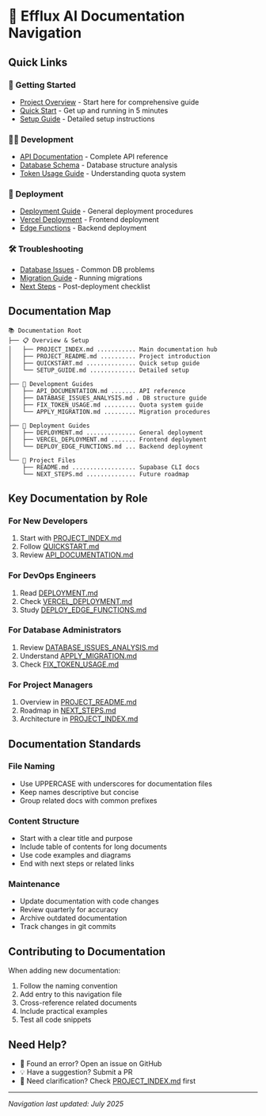 # 📖 Efflux AI Documentation Navigation

## Quick Links

### 🚀 Getting Started
- [Project Overview](./PROJECT_INDEX.md) - Start here for comprehensive guide
- [Quick Start](./QUICKSTART.md) - Get up and running in 5 minutes
- [Setup Guide](./SETUP_GUIDE.md) - Detailed setup instructions

### 👨‍💻 Development
- [API Documentation](./API_DOCUMENTATION.md) - Complete API reference
- [Database Schema](./DATABASE_ISSUES_ANALYSIS.md) - Database structure analysis
- [Token Usage Guide](./FIX_TOKEN_USAGE.md) - Understanding quota system

### 🚢 Deployment
- [Deployment Guide](./DEPLOYMENT.md) - General deployment procedures
- [Vercel Deployment](./VERCEL_DEPLOYMENT.md) - Frontend deployment
- [Edge Functions](./DEPLOY_EDGE_FUNCTIONS.md) - Backend deployment

### 🛠️ Troubleshooting
- [Database Issues](./DATABASE_ISSUES_ANALYSIS.md) - Common DB problems
- [Migration Guide](./APPLY_MIGRATION.md) - Running migrations
- [Next Steps](./NEXT_STEPS.md) - Post-deployment checklist

## Documentation Map

```
📚 Documentation Root
├── 📋 Overview & Setup
│   ├── PROJECT_INDEX.md ........... Main documentation hub
│   ├── PROJECT_README.md .......... Project introduction
│   ├── QUICKSTART.md .............. Quick setup guide
│   └── SETUP_GUIDE.md ............. Detailed setup
│
├── 🔧 Development Guides
│   ├── API_DOCUMENTATION.md ....... API reference
│   ├── DATABASE_ISSUES_ANALYSIS.md . DB structure guide
│   ├── FIX_TOKEN_USAGE.md ......... Quota system guide
│   └── APPLY_MIGRATION.md ......... Migration procedures
│
├── 🚀 Deployment Guides
│   ├── DEPLOYMENT.md .............. General deployment
│   ├── VERCEL_DEPLOYMENT.md ....... Frontend deployment
│   └── DEPLOY_EDGE_FUNCTIONS.md ... Backend deployment
│
└── 📝 Project Files
    ├── README.md .................. Supabase CLI docs
    └── NEXT_STEPS.md .............. Future roadmap
```

## Key Documentation by Role

### For New Developers
1. Start with [PROJECT_INDEX.md](./PROJECT_INDEX.md)
2. Follow [QUICKSTART.md](./QUICKSTART.md)
3. Review [API_DOCUMENTATION.md](./API_DOCUMENTATION.md)

### For DevOps Engineers
1. Read [DEPLOYMENT.md](./DEPLOYMENT.md)
2. Check [VERCEL_DEPLOYMENT.md](./VERCEL_DEPLOYMENT.md)
3. Study [DEPLOY_EDGE_FUNCTIONS.md](./DEPLOY_EDGE_FUNCTIONS.md)

### For Database Administrators
1. Review [DATABASE_ISSUES_ANALYSIS.md](./DATABASE_ISSUES_ANALYSIS.md)
2. Understand [APPLY_MIGRATION.md](./APPLY_MIGRATION.md)
3. Check [FIX_TOKEN_USAGE.md](./FIX_TOKEN_USAGE.md)

### For Project Managers
1. Overview in [PROJECT_README.md](./PROJECT_README.md)
2. Roadmap in [NEXT_STEPS.md](./NEXT_STEPS.md)
3. Architecture in [PROJECT_INDEX.md](./PROJECT_INDEX.md)

## Documentation Standards

### File Naming
- Use UPPERCASE with underscores for documentation files
- Keep names descriptive but concise
- Group related docs with common prefixes

### Content Structure
- Start with a clear title and purpose
- Include table of contents for long documents
- Use code examples and diagrams
- End with next steps or related links

### Maintenance
- Update documentation with code changes
- Review quarterly for accuracy
- Archive outdated documentation
- Track changes in git commits

## Contributing to Documentation

When adding new documentation:
1. Follow the naming convention
2. Add entry to this navigation file
3. Cross-reference related documents
4. Include practical examples
5. Test all code snippets

## Need Help?

- 🐛 Found an error? Open an issue on GitHub
- 💡 Have a suggestion? Submit a PR
- 🤔 Need clarification? Check [PROJECT_INDEX.md](./PROJECT_INDEX.md) first

---

*Navigation last updated: July 2025*